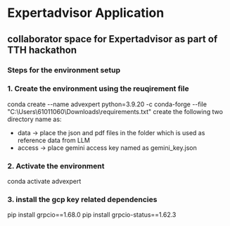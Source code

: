 # Expertadvisor Application

## collaborator space for Expertadvisor as part of TTH hackathon

### Steps for the environment setup 

### 1. Create the environment using the reuqirement file 
conda create --name advexpert python=3.9.20 -c conda-forge --file "C:\Users\61011060\Downloads\requirements.txt"
create the following two directory name as:
* data -> place the json and pdf files in the folder which is used as reference data from LLM
* access -> place gemini access key named as gemini_key.json


### 2. Activate the environment
conda activate advexpert

### 3. install the gcp key related dependencies
pip install grpcio==1.68.0
pip install grpcio-status==1.62.3
